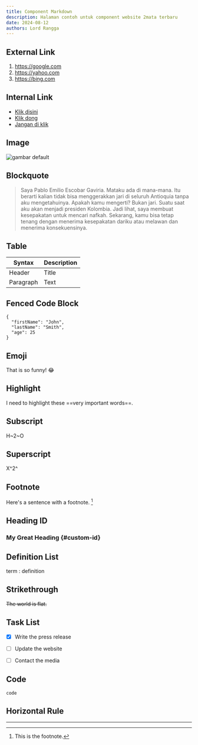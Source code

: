 ```yaml
---
title: Component Markdown
description: Halaman contoh untuk component website 2mata terbaru
date: 2024-08-12
authors: Lord Rangga
---
```


## External Link

1. https://google.com
3. https://yahoo.com
5. https://bing.com


## Internal Link

- [Klik disini](/)
- [Klik dong](/)
- [Jangan di klik](/)


## Image

![gambar default](/default.png)


## Blockquote

>Saya Pablo Emilio Escobar Gaviria. Mataku ada di mana-mana. Itu berarti kalian tidak bisa menggerakkan jari di seluruh Antioquia tanpa aku mengetahuinya. Apakah kamu mengerti? Bukan jari. Suatu saat aku akan menjadi presiden Kolombia. Jadi lihat, saya membuat kesepakatan untuk mencari nafkah. Sekarang, kamu bisa tetap tenang dengan menerima kesepakatan dariku atau melawan dan menerima konsekuensinya.


## Table

| Syntax | Description |
| ----------- | ----------- |
| Header | Title |
| Paragraph | Text |


## Fenced Code Block

```
{
  "firstName": "John",
  "lastName": "Smith",
  "age": 25
}
```


## Emoji

That is so funny! :joy:


## Highlight

I need to highlight these ==very important words==.

## Subscript

H~2~O


## Superscript

X^2^



## Footnote

Here's a sentence with a footnote. [^1]

[^1]: This is the footnote.


## Heading ID

### My Great Heading {#custom-id}

## Definition List

term
: definition

## Strikethrough

~~The world is flat.~~

## Task List

- [x] Write the press release
- [ ] Update the website
- [ ] Contact the media


## Code

`code`

## Horizontal Rule

---